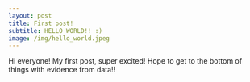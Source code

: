 ```yaml
---
layout: post
title: First post!
subtitle: HELLO WORLD!! :)
image: /img/hello_world.jpeg
---
```


Hi everyone! My first post, super excited!
Hope to get to the bottom of things with evidence from data!!
